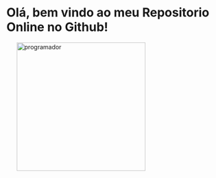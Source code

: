 <div>
     <div>
       <h1>Olá, bem vindo ao meu Repositorio Online no Github!</h1>
       <ul>
        <img src="https://user-images.githubusercontent.com/62606709/164499696-5c5fd377-ef5c-41b8-9e95-4474940e5bba.gif" alt="programador" width="300"/>
       </ul>
     </div>
 <div>
